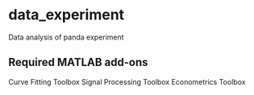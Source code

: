 # data_experiment
Data analysis of panda experiment

## Required MATLAB add-ons
Curve Fitting Toolbox 
Signal Processing Toolbox
Econometrics Toolbox
